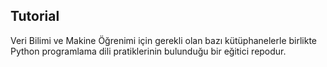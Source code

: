 ## Tutorial

Veri Bilimi ve Makine Öğrenimi için gerekli olan bazı kütüphanelerle birlikte Python programlama dili pratiklerinin bulunduğu bir eğitici repodur.
